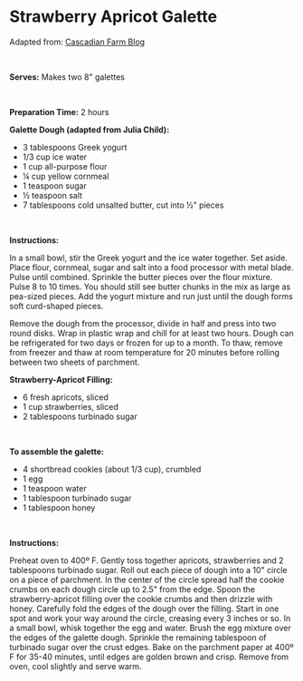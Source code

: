 Strawberry Apricot Galette
==========================

Adapted from: [Cascadian Farm Blog](http://blog.cascadianfarm.com/category/food/easy-summer-dessert-strawberryapricot-galette.aspx)

 

**Serves:** Makes two 8" galettes

 

**Preparation Time:** 2 hours

**Galette Dough (adapted from Julia Child):**

-   3 tablespoons Greek yogurt
-   1/3 cup ice water
-   1 cup all-purpose flour
-   ¼ cup yellow cornmeal
-   1 teaspoon sugar
-   ½ teaspoon salt
-   7 tablespoons cold unsalted butter, cut into ½" pieces

 

**Instructions:**

In a small bowl, stir the Greek yogurt and the ice water together. Set aside. Place flour, cornmeal, sugar and salt into a food processor with metal blade. Pulse until combined. Sprinkle the butter pieces over the flour mixture. Pulse 8 to 10 times. You should still see butter chunks in the mix as large as pea-sized pieces. Add the yogurt mixture and run just until the dough forms soft curd-shaped pieces.

Remove the dough from the processor, divide in half and press into two round disks. Wrap in plastic wrap and chill for at least two hours. Dough can be refrigerated for two days or frozen for up to a month. To thaw, remove from freezer and thaw at room temperature for 20 minutes before rolling between two sheets of parchment.

**Strawberry-Apricot Filling:**

-   6 fresh apricots, sliced
-   1 cup strawberries, sliced
-   2 tablespoons turbinado sugar

 

**To assemble the galette:**

-   4 shortbread cookies (about 1/3 cup), crumbled
-   1 egg
-   1 teaspoon water
-   1 tablespoon turbinado sugar
-   1 tablespoon honey

 

**Instructions:**

Preheat oven to 400º F. Gently toss together apricots, strawberries and 2 tablespoons turbinado sugar. Roll out each piece of dough into a 10" circle on a piece of parchment. In the center of the circle spread half the cookie crumbs on each dough circle up to 2.5" from the edge. Spoon the strawberry-apricot filling over the cookie crumbs and then drizzle with honey. Carefully fold the edges of the dough over the filling. Start in one spot and work your way around the circle, creasing every 3 inches or so. In a small bowl, whisk together the egg and water. Brush the egg mixture over the edges of the galette dough. Sprinkle the remaining tablespoon of turbinado sugar over the crust edges. Bake on the parchment paper at 400º F for 35-40 minutes, until edges are golden brown and crisp. Remove from oven, cool slightly and serve warm.
